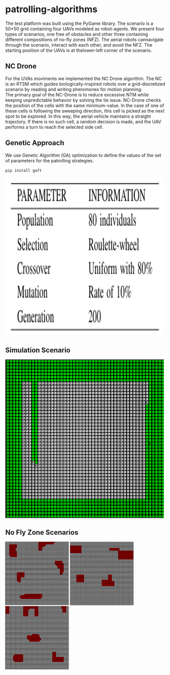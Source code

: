 # patrolling-algorithms




The test platform was built using the PyGame library. The scenario is a 50×50 grid containing four UAVs modeled as robot-agents. We present four types of scenarios, one free of obstacles and other three containing different compositions of no-fly zones  (NFZ). The aerial robots cannavigate through the scenario, interact with each other, and avoid the NFZ. The starting position of the UAVs is at thelower-left corner of the scenario.   

## NC Drone
For the UVAs moviments we implemented the NC Drone algorithm. The NC is an RTSM which guides biologically-inspired robots over a grid-discretized scenario by reading and writing pheromones for motion planning.  
The primary goal of the NC-Drone is to reduce excessive NTM while keeping unpredictable behavior by solving the tie issue. NC-Drone checks the position of the cells with the same minimum-value. In the case of one of these cells is following the sweeping direction, this cell is picked as the next spot to be explored. In this way, the aerial vehicle maintains a straight trajectory. If there is no such cell, a random decision is made, and the UAV performs a turn to reach the selected side cell.

## Genetic Approach
We use Genetic Algorithm (GA) optimization to define the values of the set of parameters for the patrolling strategies.

```sh
pip install gaft
```
<img src="Images/genetic.png" width="500" height="500">

## Simulation Scenario
<img src="Images/scenario.png" width="500" height="500">


## No Fly Zone Scenarios
<img src="Images/scenario-1.png" width="200" height="200"> <img src="Images/scenario-2.png" width="200" height="200"> <img src="Images/scenario-3.png" width="200" height="200">
